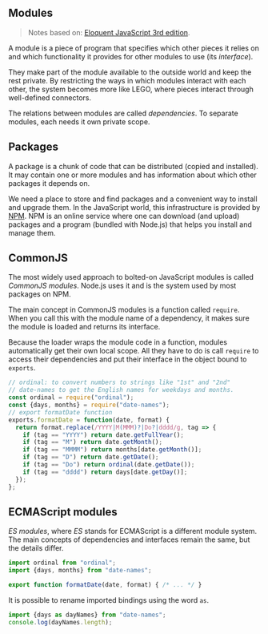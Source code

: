 ﻿## Modules
>Notes based on: [Eloquent JavaScript 3rd edition](http://eloquentjavascript.net/).

A module is a piece of program that specifies which other pieces it relies on and which functionality it provides for other modules to use (its _interface_). 

They make part of the module available to the outside world and keep the rest private. By restricting the ways in which modules interact with each other, the system becomes more like LEGO, where pieces interact through well-defined connectors.

The relations between modules are called _dependencies_. To separate modules, each needs it own private scope.

## Packages
A package is a chunk of code that can be distributed (copied and installed). It may contain one or more modules and has information about which other packages it depends on.

We need a place to store and find packages and a convenient way to install and upgrade them. In the JavaScript world, this infrastructure is provided by [NPM](https://npmjs.org/). NPM is an online service where one can download (and upload) packages and a program (bundled with Node.js) that helps you install and manage them.

## CommonJS
The most widely used approach to bolted-on JavaScript modules is called  _CommonJS modules_. Node.js uses it and is the system used by most packages on NPM.

The main concept in CommonJS modules is a function called  `require`. When you call this with the module name of a dependency, it makes sure the module is loaded and returns its interface.

Because the loader wraps the module code in a function, modules automatically get their own local scope. All they have to do is call  `require`  to access their dependencies and put their interface in the object bound to  `exports`.

```javascript
// ordinal: to convert numbers to strings like "1st" and "2nd"
// date-names to get the English names for weekdays and months.
const ordinal = require("ordinal");
const {days, months} = require("date-names");
// export formatDate function
exports.formatDate = function(date, format) {
  return format.replace(/YYYY|M(MMM)?|Do?|dddd/g, tag => {
    if (tag == "YYYY") return date.getFullYear();
    if (tag == "M") return date.getMonth();
    if (tag == "MMMM") return months[date.getMonth()];
    if (tag == "D") return date.getDate();
    if (tag == "Do") return ordinal(date.getDate());
    if (tag == "dddd") return days[date.getDay()];
  });
};
```
## ECMAScript modules
_ES modules_, where _ES_ stands for ECMAScript is a different module system. The main concepts of dependencies and interfaces remain the same, but the details differ.
```javascript
import ordinal from "ordinal";
import {days, months} from "date-names";

export function formatDate(date, format) { /* ... */ }
```
It is possible to rename imported bindings using the word  `as`.
```javascript
import {days as dayNames} from "date-names";
console.log(dayNames.length);
```
